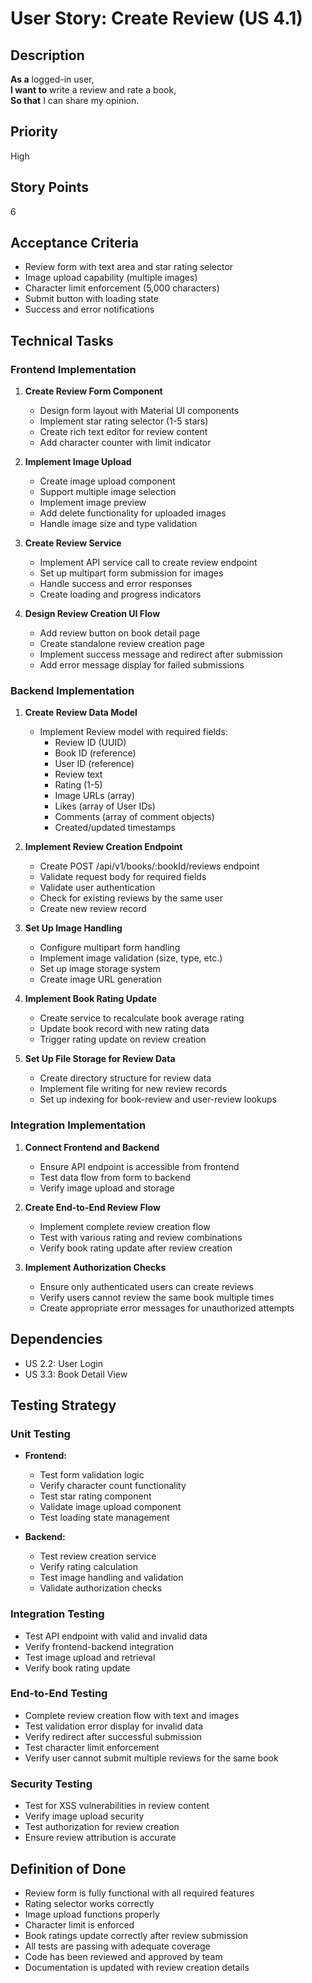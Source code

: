 # User Story: Create Review (US 4.1)

## Description
**As a** logged-in user,  
**I want to** write a review and rate a book,  
**So that** I can share my opinion.

## Priority
High

## Story Points
6

## Acceptance Criteria
- Review form with text area and star rating selector
- Image upload capability (multiple images)
- Character limit enforcement (5,000 characters)
- Submit button with loading state
- Success and error notifications

## Technical Tasks

### Frontend Implementation
1. **Create Review Form Component**
   - Design form layout with Material UI components
   - Implement star rating selector (1-5 stars)
   - Create rich text editor for review content
   - Add character counter with limit indicator

2. **Implement Image Upload**
   - Create image upload component
   - Support multiple image selection
   - Implement image preview
   - Add delete functionality for uploaded images
   - Handle image size and type validation

3. **Create Review Service**
   - Implement API service call to create review endpoint
   - Set up multipart form submission for images
   - Handle success and error responses
   - Create loading and progress indicators

4. **Design Review Creation UI Flow**
   - Add review button on book detail page
   - Create standalone review creation page
   - Implement success message and redirect after submission
   - Add error message display for failed submissions

### Backend Implementation
1. **Create Review Data Model**
   - Implement Review model with required fields:
     - Review ID (UUID)
     - Book ID (reference)
     - User ID (reference)
     - Review text
     - Rating (1-5)
     - Image URLs (array)
     - Likes (array of User IDs)
     - Comments (array of comment objects)
     - Created/updated timestamps

2. **Implement Review Creation Endpoint**
   - Create POST /api/v1/books/:bookId/reviews endpoint
   - Validate request body for required fields
   - Validate user authentication
   - Check for existing reviews by the same user
   - Create new review record

3. **Set Up Image Handling**
   - Configure multipart form handling
   - Implement image validation (size, type, etc.)
   - Set up image storage system
   - Create image URL generation

4. **Implement Book Rating Update**
   - Create service to recalculate book average rating
   - Update book record with new rating data
   - Trigger rating update on review creation

5. **Set Up File Storage for Review Data**
   - Create directory structure for review data
   - Implement file writing for new review records
   - Set up indexing for book-review and user-review lookups

### Integration Implementation
1. **Connect Frontend and Backend**
   - Ensure API endpoint is accessible from frontend
   - Test data flow from form to backend
   - Verify image upload and storage

2. **Create End-to-End Review Flow**
   - Implement complete review creation flow
   - Test with various rating and review combinations
   - Verify book rating update after review creation

3. **Implement Authorization Checks**
   - Ensure only authenticated users can create reviews
   - Verify users cannot review the same book multiple times
   - Create appropriate error messages for unauthorized attempts

## Dependencies
- US 2.2: User Login
- US 3.3: Book Detail View

## Testing Strategy

### Unit Testing
- **Frontend:**
  - Test form validation logic
  - Verify character count functionality
  - Test star rating component
  - Validate image upload component
  - Test loading state management

- **Backend:**
  - Test review creation service
  - Verify rating calculation
  - Test image handling and validation
  - Validate authorization checks

### Integration Testing
- Test API endpoint with valid and invalid data
- Verify frontend-backend integration
- Test image upload and retrieval
- Verify book rating update

### End-to-End Testing
- Complete review creation flow with text and images
- Test validation error display for invalid data
- Verify redirect after successful submission
- Test character limit enforcement
- Verify user cannot submit multiple reviews for the same book

### Security Testing
- Test for XSS vulnerabilities in review content
- Verify image upload security
- Test authorization for review creation
- Ensure review attribution is accurate

## Definition of Done
- Review form is fully functional with all required features
- Rating selector works correctly
- Image upload functions properly
- Character limit is enforced
- Book ratings update correctly after review submission
- All tests are passing with adequate coverage
- Code has been reviewed and approved by team
- Documentation is updated with review creation details
